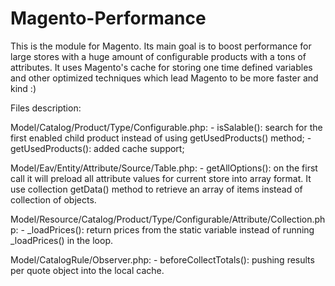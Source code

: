 Magento-Performance
===================

This is the module for Magento. Its main goal is to boost performance for large stores with a huge amount of
configurable products with a tons of attributes. It uses Magento's cache for storing one time defined variables
and other optimized techniques which lead Magento to be more faster and kind :)

Files description:

Model/Catalog/Product/Type/Configurable.php:
    - isSalable(): search for the first enabled child product instead of using getUsedProducts() method;
    - getUsedProducts(): added cache support;
    
Model/Eav/Entity/Attribute/Source/Table.php:
    - getAllOptions(): on the first call it will preload all attribute values for current store into array format.
      It use collection getData() method to retrieve an array of items instead of collection of objects.
  
Model/Resource/Catalog/Product/Type/Configurable/Attribute/Collection.php:
    - _loadPrices(): return prices from the static variable instead of running _loadPrices() in the loop.
    
Model/CatalogRule/Observer.php:
    - beforeCollectTotals(): pushing results per quote object into the local cache.
